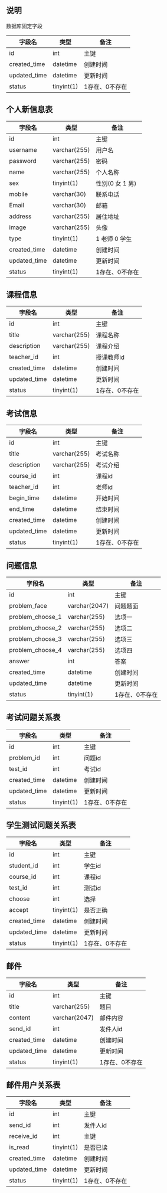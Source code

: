 ## 说明
数据库固定字段

| 字段名       | 类型       | 备注           |
| ------------ | ---------- | -------------- |
| id           | int        | 主键           |
| created_time | datetime   | 创建时间       |
| updated_time | datetime   | 更新时间       |
| status       | tinyint(1) | 1存在、0不存在 |

## 个人新信息表

| 字段名       | 类型         | 备注            |
| ------------ | ------------ | --------------- |
| id           | int          | 主键            |
| username     | varchar(255) | 用户名          |
| password     | varchar(255) | 密码            |
| name         | varchar(255) | 个人名称        |
| sex          | tinyint(1)   | 性别(0 女 1 男) |
| mobile       | varchar(30)  | 联系电话        |
| Email        | varchar(30)  | 邮箱            |
| address      | varchar(255) | 居住地址        |
| image        | varchar(255) | 头像            |
| type         | tinyint(1)   | 1 老师 0 学生   |
| created_time | datetime     | 创建时间        |
| updated_time | datetime     | 更新时间        |
| status       | tinyint(1)   | 1存在、0不存在  |

## 课程信息

| 字段名       | 类型         | 备注           |
| ------------ | ------------ | -------------- |
| id           | int          | 主键           |
| title        | varchar(255) | 课程名称       |
| description  | varchar(255) | 课程介绍       |
| teacher_id   | int          | 授课教师id     |
| created_time | datetime     | 创建时间       |
| updated_time | datetime     | 更新时间       |
| status       | tinyint(1)   | 1存在、0不存在 |

## 考试信息

| 字段名       | 类型         | 备注     |
| ------------ | ------------ | -------- |
| id           | int          | 主键     |
| title        | varchar(255) | 考试名称 |
| description  | varchar(255) | 考试介绍 |
| course_id    | int          | 课程id   |
| teacher_id   | int          | 老师id   |
| begin_time | datetime | 开始时间 |
| end_time | datetime | 结束时间 |
| created_time | datetime     | 创建时间       |
| updated_time | datetime     | 更新时间       |
| status       | tinyint(1)   | 1存在、0不存在 |


## 问题信息

| 字段名           | 类型          | 备注     |
| ---------------- | ------------- | -------- |
| id               | int           | 主键     |
| problem_face     | varchar(2047) | 问题题面 |
| problem_choose_1 | varchar(255)  | 选项一   |
| problem_choose_2 | varchar(255)  | 选项二   |
| problem_choose_3 | varchar(255)  | 选项三   |
| problem_choose_4 | varchar(255)  | 选项四   |
| answer           | int | 答案 |
| created_time | datetime | 创建时间 |
| updated_time | datetime | 更新时间 |
| status | tinyint(1) | 1存在、0不存在 |

## 考试问题关系表

| 字段名     | 类型 | 备注   |
| ---------- | ---- | ------ |
| id         | int  | 主键   |
| problem_id | int  | 问题id |
| test_id    | int  | 考试id |
| created_time | datetime | 创建时间 |
| updated_time | datetime | 更新时间 |
| status | tinyint(1) | 1存在、0不存在 |

## 学生测试问题关系表

| 字段名     | 类型 | 备注   |
| ---------- | ---- | ------ |
| id         | int  | 主键   |
| student_id | int  | 学生id |
| course_id  | int  | 课程id |
| test_id    | int  | 测试id |
| choose    | int  | 选择 |
| accept | tinyint(1) | 是否正确 |
| created_time | datetime | 创建时间 |
| updated_time | datetime | 更新时间 |
| status | tinyint(1) | 1存在、0不存在 |

## 邮件

| 字段名  | 类型          | 备注     |
| ------- | ------------- | -------- |
| id      | int           | 主键     |
| title   | varchar(255)  | 题目     |
| content | varchar(2047) | 邮件内容 |
| send_id | int           | 发件人id |
| created_time | datetime | 创建时间 |
| updated_time | datetime | 更新时间 |
| status | tinyint(1) | 1存在、0不存在 |

## 邮件用户关系表

| 字段名     | 类型       | 备注     |
| ---------- | ---------- | -------- |
| id         | int        | 主键     |
| send_id    | int        | 发件人id |
| receive_id | int        | 主键     |
| is_read    | tinyint(1) | 是否已读 |
| created_time | datetime | 创建时间 |
| updated_time | datetime | 更新时间 |
| status | tinyint(1) | 1存在、0不存在 |

